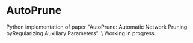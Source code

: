 # AutoPrune 
Python implementation of paper "AutoPrune: Automatic Network Pruning byRegularizing Auxiliary Parameters". \\
Working in progress.
